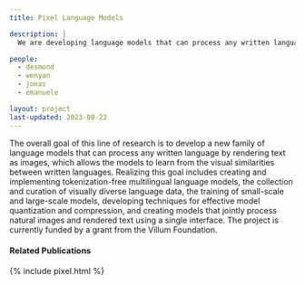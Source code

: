 ```yaml
---
title: Pixel Language Models

description: |
  We are developing language models that can process any written language.

people:
  - desmond
  - wenyan
  - jonas
  - emanuele

layout: project
last-updated: 2023-08-22
---
```


The overall goal of this line of research is to develop a new family of language models that can process any written language by rendering text as images, which allows the models to learn from the visual similarities between written languages. Realizing this goal includes creating and implementing tokenization-free multilingual language models, the collection and curation of visually diverse language data, the training of small-scale and large-scale models, developing techniques for effective model quantization and compression, and creating models that jointly process natural images and rendered text using a single interface. The project is currently funded by a grant from the Villum Foundation.

<div id="publications" style="font-size: 0.9rem;">
    <h4>Related Publications</h4>
    {% include pixel.html %}
</div>
